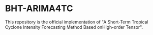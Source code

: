 # BHT-ARIMA4TC
This repository is the official implementation of "A Short-Term Tropical Cyclone Intensity Forecasting Method Based onHigh-order Tensor".

